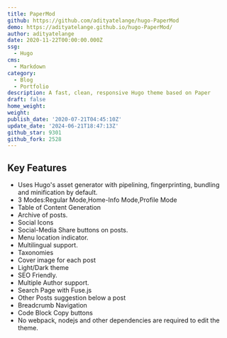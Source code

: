 ```yaml
---
title: PaperMod
github: https://github.com/adityatelange/hugo-PaperMod
demo: https://adityatelange.github.io/hugo-PaperMod/
author: adityatelange
date: 2020-11-22T00:00:00.000Z
ssg:
  - Hugo
cms:
  - Markdown
category:
  - Blog
  - Portfolio
description: A fast, clean, responsive Hugo theme based on Paper
draft: false
home_weight: 
weight: 
publish_date: '2020-07-21T04:45:10Z'
update_date: '2024-06-21T18:47:13Z'
github_star: 9301
github_fork: 2528
---
```


## Key Features

- Uses Hugo's asset generator with pipelining, fingerprinting, bundling and minification by default.
- 3 Modes:Regular Mode,Home-Info Mode,Profile Mode
- Table of Content Generation
- Archive of posts.
- Social Icons
- Social-Media Share buttons on posts.
- Menu location indicator.
- Multilingual support.
- Taxonomies
- Cover image for each post
- Light/Dark theme
- SEO Friendly.
- Multiple Author support.
- Search Page with Fuse.js
- Other Posts suggestion below a post
- Breadcrumb Navigation
- Code Block Copy buttons
- No webpack, nodejs and other dependencies are required to edit the theme.
